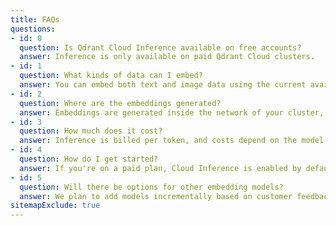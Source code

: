 ```yaml
---
title: FAQs
questions:
- id: 0
  question: Is Qdrant Cloud Inference available on free accounts?
  answer: Inference is only available on paid Qdrant Cloud clusters.
- id: 1
  question: What kinds of data can I embed?
  answer: You can embed both text and image data using the current available models.
- id: 2
  question: Where are the embeddings generated?
  answer: Embeddings are generated inside the network of your cluster, which removes external API overhead.
- id: 3
  question: How much does it cost?
  answer: Inference is billed per token, and costs depend on the model. Each month, Qdrant Paid Cloud users get up to 5 million tokens free, depending on the model, and unlimited tokens for BM25.
- id: 4
  question: How do I get started?
  answer: If you're on a paid plan, Cloud Inference is enabled by default.
- id: 5
  question: Will there be options for other embedding models?
  answer: We plan to add models incrementally based on customer feedback.
sitemapExclude: true
---
```

